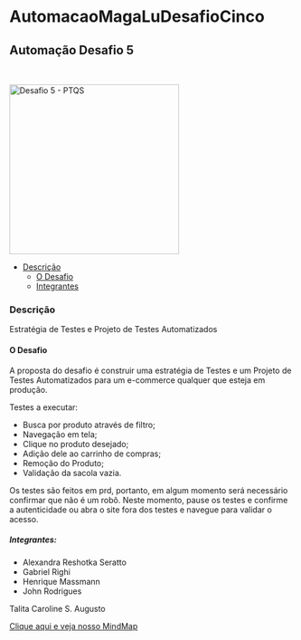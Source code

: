 # AutomacaoMagaLuDesafioCinco
## Automação Desafio 5 
<br>

<img src="https://user-images.githubusercontent.com/61709319/162807240-9aaf60f7-5b05-4974-bb65-b4ca24c05c5b.jpg"
     alt="Desafio 5 - PTQS" width="300">

- [Descrição](#descrição)
  - [O Desafio](#o-desafio)
  - [Integrantes](#integrantes)


### Descrição
Estratégia de Testes e Projeto de Testes Automatizados


#### O Desafio
A proposta do desafio é construir uma estratégia de Testes e um Projeto de Testes Automatizados para um e-commerce qualquer que esteja em produção.


Testes a executar:

- Busca por produto através de filtro;
- Navegação em tela;
- Clique no produto desejado;
- Adição dele ao carrinho de compras;
- Remoção do Produto;
- Validação da sacola vazia.


Os testes são feitos em prd, portanto, em algum momento  será necessário confirmar que não é um robô. Neste momento, pause os testes e confirme a autenticidade ou abra o site fora dos testes e navegue para validar o acesso.

##### Integrantes: 
- Alexandra Reshotka Seratto
- Gabriel Righi
- Henrique Massmann
- John Rodrigues

Talita Caroline S. Augusto


<a href="https://www.mindmeister.com/pt/map/2229777493?t=T7aIQImTXD"> Clique aqui e veja nosso MindMap</a>
